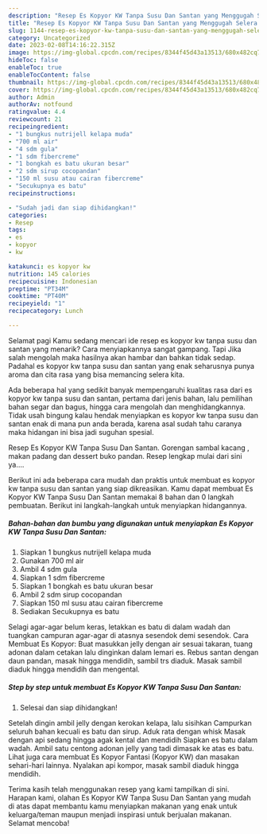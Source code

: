 ```yaml
---
description: "Resep Es Kopyor KW Tanpa Susu Dan Santan yang Menggugah Selera , Enak Banget"
title: "Resep Es Kopyor KW Tanpa Susu Dan Santan yang Menggugah Selera , Enak Banget"
slug: 1144-resep-es-kopyor-kw-tanpa-susu-dan-santan-yang-menggugah-selera-enak-banget
category: Uncategorized
date: 2023-02-08T14:16:22.315Z
image: https://img-global.cpcdn.com/recipes/8344f45d43a13513/680x482cq70/es-kopyor-kw-tanpa-susu-dan-santan-foto-resep-utama.jpg
hideToc: false
enableToc: true
enableTocContent: false
thumbnail: https://img-global.cpcdn.com/recipes/8344f45d43a13513/680x482cq70/es-kopyor-kw-tanpa-susu-dan-santan-foto-resep-utama.jpg
cover: https://img-global.cpcdn.com/recipes/8344f45d43a13513/680x482cq70/es-kopyor-kw-tanpa-susu-dan-santan-foto-resep-utama.jpg
author: Admin
authorAv: notfound
ratingvalue: 4.4
reviewcount: 21
recipeingredient:
- "1 bungkus nutrijell kelapa muda"
- "700 ml air"
- "4 sdm gula"
- "1 sdm fibercreme"
- "1 bongkah es batu ukuran besar"
- "2 sdm sirup cocopandan"
- "150 ml susu atau cairan fibercreme"
- "Secukupnya es batu"
recipeinstructions:

- "Sudah jadi dan siap dihidangkan!"
categories:
- Resep
tags:
- es
- kopyor
- kw

katakunci: es kopyor kw 
nutrition: 145 calories
recipecuisine: Indonesian
preptime: "PT34M"
cooktime: "PT40M"
recipeyield: "1"
recipecategory: Lunch

---
```



Selamat pagi Kamu sedang mencari ide resep es kopyor kw tanpa susu dan santan yang menarik? Cara menyiapkannya sangat gampang. Tapi Jika salah mengolah maka hasilnya akan hambar dan bahkan tidak sedap. Padahal es kopyor kw tanpa susu dan santan yang enak seharusnya punya aroma dan cita rasa yang bisa memancing selera kita.


Ada beberapa hal yang sedikit banyak mempengaruhi kualitas rasa dari es kopyor kw tanpa susu dan santan, pertama dari jenis bahan, lalu pemilihan bahan segar dan bagus, hingga cara mengolah dan menghidangkannya. Tidak usah bingung kalau hendak menyiapkan es kopyor kw tanpa susu dan santan enak di mana pun anda berada, karena asal sudah tahu caranya maka hidangan ini bisa jadi suguhan spesial.

Resep Es Kopyor KW Tanpa Susu Dan Santan. Gorengan sambal kacang , makan padang dan dessert buko pandan. Resep lengkap mulai dari sini ya….


Berikut ini ada beberapa cara mudah dan praktis untuk membuat es kopyor kw tanpa susu dan santan yang siap dikreasikan. Kamu dapat membuat Es Kopyor KW Tanpa Susu Dan Santan memakai 8 bahan dan 0 langkah pembuatan. Berikut ini langkah-langkah untuk menyiapkan hidangannya.

<!--inarticleads1-->

##### Bahan-bahan dan bumbu yang digunakan untuk menyiapkan Es Kopyor KW Tanpa Susu Dan Santan:

1. Siapkan 1 bungkus nutrijell kelapa muda
1. Gunakan 700 ml air
1. Ambil 4 sdm gula
1. Siapkan 1 sdm fibercreme
1. Siapkan 1 bongkah es batu ukuran besar
1. Ambil 2 sdm sirup cocopandan
1. Siapkan 150 ml susu atau cairan fibercreme
1. Sediakan Secukupnya es batu


Selagi agar-agar belum keras, letakkan es batu di dalam wadah dan tuangkan campuran agar-agar di atasnya sesendok demi sesendok. Cara Membuat Es Kopyor: Buat masukkan jelly dengan air sesuai takaran, tuang adonan dalam cetakan lalu dinginkan dalam lemari es. Rebus santan dengan daun pandan, masak hingga mendidih, sambil trs diaduk. Masak sambil diaduk hingga mendidih dan mengental. 

<!--inarticleads2-->

##### Step by step untuk membuat Es Kopyor KW Tanpa Susu Dan Santan:


1. Selesai dan siap dihidangkan!

Setelah dingin ambil jelly dengan kerokan kelapa, lalu sisihkan Campurkan seluruh bahan kecuali es batu dan sirup. Aduk rata dengan whisk Masak dengan api sedang hingga agak kental dan mendidih Siapkan es batu dalam wadah. Ambil satu centong adonan jelly yang tadi dimasak ke atas es batu. Lihat juga cara membuat Es Kopyor Fantasi (Kopyor KW) dan masakan sehari-hari lainnya. Nyalakan api kompor, masak sambil diaduk hingga mendidih. 

Terima kasih telah menggunakan resep yang kami tampilkan di sini. Harapan kami, olahan Es Kopyor KW Tanpa Susu Dan Santan yang mudah di atas dapat membantu kamu menyiapkan makanan yang enak untuk keluarga/teman maupun menjadi inspirasi untuk berjualan makanan. Selamat mencoba!
